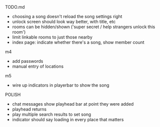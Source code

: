 TODO.md

- choosing a song doesn't reload the song settings right
- unlock screen should look way better, with title, etc
- rooms can be hidden/shown  ('super secret / help strangers unlock this room')
- limit linkable rooms to just those nearby
- index page: indicate whether there's a song, show member count


m4
- add passwords
- manual entry of locations

m5
- wire up indicators in playerbar to show the song

POLISH
- chat messages show playhead bar at point they were added
- playhead returns
- play multiple search results to set song
- indicator should say loading in every place that matters
